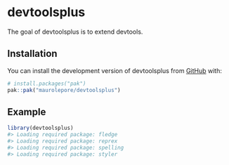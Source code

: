 
<!-- README.md is generated from README.Rmd. Please edit that file -->

# devtoolsplus

<!-- badges: start -->

<!-- badges: end -->

The goal of devtoolsplus is to extend devtools.

## Installation

You can install the development version of devtoolsplus from
[GitHub](https://github.com/) with:

``` r
# install.packages("pak")
pak::pak("maurolepore/devtoolsplus")
```

## Example

``` r
library(devtoolsplus)
#> Loading required package: fledge
#> Loading required package: reprex
#> Loading required package: spelling
#> Loading required package: styler
```
